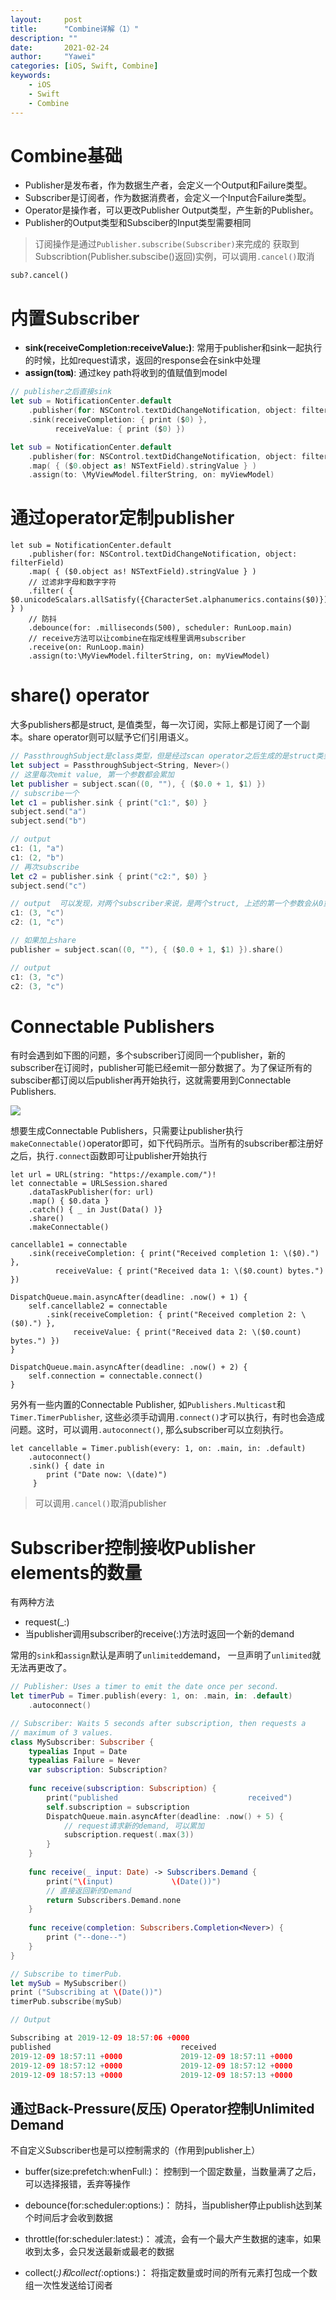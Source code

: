 ```yaml
---
layout:		post
title:		"Combine详解（1）"
description: ""
date:		2021-02-24
author:		"Yawei"
categories: [iOS, Swift, Combine]
keywords:
    - iOS
    - Swift
    - Combine
---
```


# Combine基础

* Publisher是发布者，作为数据生产者，会定义一个Output和Failure类型。
* Subscriber是订阅者，作为数据消费者，会定义一个Input合Failure类型。
* Operator是操作者，可以更改Publisher Output类型，产生新的Publisher。
* Publisher的Output类型和Subsciber的Input类型需要相同
  
> 订阅操作是通过`Publisher.subscribe(Subscriber)`来完成的
> 获取到Subscribtion(Publisher.subscibe()返回)实例，可以调用`.cancel()`取消

```
sub?.cancel()
```

# 内置Subscriber

* **sink(receiveCompletion:receiveValue:)**: 常用于publisher和sink一起执行的时候，比如request请求，返回的response会在sink中处理
* **assign(to:on:)**: 通过key path将收到的值赋值到model

```Swift
// publisher之后直接sink
let sub = NotificationCenter.default
    .publisher(for: NSControl.textDidChangeNotification, object: filterField)
    .sink(receiveCompletion: { print ($0) },
          receiveValue: { print ($0) })

```

```Swift
let sub = NotificationCenter.default
    .publisher(for: NSControl.textDidChangeNotification, object: filterField)
    .map( { ($0.object as! NSTextField).stringValue } )
    .assign(to: \MyViewModel.filterString, on: myViewModel)
```

# 通过operator定制publisher
```
let sub = NotificationCenter.default
    .publisher(for: NSControl.textDidChangeNotification, object: filterField)
    .map( { ($0.object as! NSTextField).stringValue } )
    // 过滤非字母和数字字符
    .filter( { $0.unicodeScalars.allSatisfy({CharacterSet.alphanumerics.contains($0)}) } )
    // 防抖
    .debounce(for: .milliseconds(500), scheduler: RunLoop.main)
    // receive方法可以让combine在指定线程里调用subscriber
    .receive(on: RunLoop.main)
    .assign(to:\MyViewModel.filterString, on: myViewModel)
```

# share() operator

大多publishers都是struct, 是值类型，每一次订阅，实际上都是订阅了一个副本。share operator则可以赋予它们引用语义。

```swift
// PassthroughSubject是class类型，但是经过scan operator之后生成的是struct类型
let subject = PassthroughSubject<String, Never>()
// 这里每次emit value, 第一个参数都会累加
let publisher = subject.scan((0, ""), { ($0.0 + 1, $1) })
// subscribe一个
let c1 = publisher.sink { print("c1:", $0) }
subject.send("a")
subject.send("b")

// output
c1: (1, "a")
c1: (2, "b")
// 再次subscribe
let c2 = publisher.sink { print("c2:", $0) }
subject.send("c")

// output  可以发现，对两个subscriber来说，是两个struct, 上述的第一个参数会从0重新开始累加
c1: (3, "c")
c2: (1, "c")

// 如果加上share
publisher = subject.scan((0, ""), { ($0.0 + 1, $1) }).share()

// output
c1: (3, "c")
c2: (3, "c")
```

# Connectable Publishers

有时会遇到如下图的问题，多个subscriber订阅同一个publisher，新的subscriber在订阅时，publisher可能已经emit一部分数据了。为了保证所有的subsciber都订阅以后publisher再开始执行，这就需要用到Connectable Publishers.

![](/img/post/2021-02-24/connectable-publisher.png)

想要生成Connectable Publishers，只需要让publisher执行`makeConnectable()`operator即可，如下代码所示。当所有的subscriber都注册好之后，执行`.connect`函数即可让publisher开始执行

```
let url = URL(string: "https://example.com/")!
let connectable = URLSession.shared
    .dataTaskPublisher(for: url)
    .map() { $0.data }
    .catch() { _ in Just(Data() )}
    .share()
    .makeConnectable()

cancellable1 = connectable
    .sink(receiveCompletion: { print("Received completion 1: \($0).") },
          receiveValue: { print("Received data 1: \($0.count) bytes.") })

DispatchQueue.main.asyncAfter(deadline: .now() + 1) {
    self.cancellable2 = connectable
        .sink(receiveCompletion: { print("Received completion 2: \($0).") },
              receiveValue: { print("Received data 2: \($0.count) bytes.") })
}

DispatchQueue.main.asyncAfter(deadline: .now() + 2) {
    self.connection = connectable.connect()
}
```

另外有一些内置的Connectable Publisher, 如`Publishers.Multicast`和`Timer.TimerPublisher`, 这些必须手动调用`.connect()`才可以执行，有时也会造成问题。这时，可以调用`.autoconnect()`, 那么subscriber可以立刻执行。

```
let cancellable = Timer.publish(every: 1, on: .main, in: .default)
    .autoconnect()
    .sink() { date in
        print ("Date now: \(date)")
     }
```

> 可以调用`.cancel()`取消publisher

# Subscriber控制接收Publisher elements的数量
有两种方法
* request(_:)
* 当publisher调用subscriber的receive(:)方法时返回一个新的demand

常用的`sink`和`assign`默认是声明了`unlimited`demand， 一旦声明了`unlimited`就无法再更改了。

```Swift
// Publisher: Uses a timer to emit the date once per second.
let timerPub = Timer.publish(every: 1, on: .main, in: .default)
    .autoconnect()

// Subscriber: Waits 5 seconds after subscription, then requests a
// maximum of 3 values.
class MySubscriber: Subscriber {
    typealias Input = Date
    typealias Failure = Never
    var subscription: Subscription?
    
    func receive(subscription: Subscription) {
        print("published                             received")
        self.subscription = subscription
        DispatchQueue.main.asyncAfter(deadline: .now() + 5) {
            // request请求新的demand, 可以累加
            subscription.request(.max(3))
        }
    }
    
    func receive(_ input: Date) -> Subscribers.Demand {
        print("\(input)             \(Date())")
        // 直接返回新的Demand
        return Subscribers.Demand.none
    }
    
    func receive(completion: Subscribers.Completion<Never>) {
        print ("--done--")
    }
}

// Subscribe to timerPub.
let mySub = MySubscriber()
print ("Subscribing at \(Date())")
timerPub.subscribe(mySub)

// Output

Subscribing at 2019-12-09 18:57:06 +0000
published                             received
2019-12-09 18:57:11 +0000             2019-12-09 18:57:11 +0000
2019-12-09 18:57:12 +0000             2019-12-09 18:57:12 +0000
2019-12-09 18:57:13 +0000             2019-12-09 18:57:13 +0000
```

## 通过Back-Pressure(反压) Operator控制Unlimited Demand
不自定义Subscriber也是可以控制需求的（作用到publisher上）

* buffer(size:prefetch:whenFull:)： 控制到一个固定数量，当数量满了之后，可以选择报错，丢弃等操作

* debounce(for:scheduler:options:)： 防抖，当publisher停止publish达到某个时间后才会收到数据

* throttle(for:scheduler:latest:)： 减流，会有一个最大产生数据的速率，如果收到太多，会只发送最新或最老的数据

* collect(_:)和collect(_:options:)： 将指定数量或时间的所有元素打包成一个数组一次性发送给订阅者

